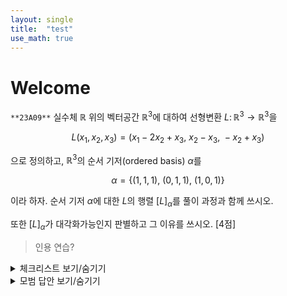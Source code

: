 ```yaml
---
layout: single
title:  "test"
use_math: true
---
```


# Welcome

` **23A09** ` 실수체 $\mathbb{R}$ 위의 벡터공간 $\mathbb{R}^3$에 대하여 선형변환 $L \colon \mathbb{R}^3 \to \mathbb{R}^3$을 

$$L(x_1, x_2, x_3) = (x_1 - 2x_2 + x_3, \ x_2 - x_3, \ -x_2 + x_3)$$

으로 정의하고, $\mathbb{R}^3$의 순서 기저(ordered basis) $\alpha$를

$$\alpha = \{ (1, 1, 1), \ (0, 1, 1), \ (1, 0, 1) \}$$
 
이라 하자.
순서 기저 $\alpha$에 대한 $L$의 행렬 $[L]_{\alpha}$를 풀이 과정과 함께 쓰시오.

또한 $[L]_{\alpha}$가 대각화가능인지 판별하고 그 이유를 쓰시오.  [4점]

> 인용 연습?

<details markdown="1">
<summary>체크리스트 보기/숨기기</summary>

- 선형변환 $T \colon V \to V$에 대하여 $V$의 기저 $\mathcal{B}$가 주어지면
  $T$는 결국 정사각행렬, 즉 $\mathcal{B}$에 관한 $T$의 행렬표현 $[T]\_{\mathcal{B}}$를
  왼쪽에 곱하는 것으로 볼 수 있음을 이해하고,
  $T$와 $\mathcal{B}$가 구체적으로 주어질 때 $[T]\_{\mathcal{B}}$를 계산할 수 있다.
- 준비중입니다.
</details>



<details markdown="1">
<summary>모범 답안 보기/숨기기</summary>

$L(1,1,1) = (0, 0, 0)$이고 ...
</details>

